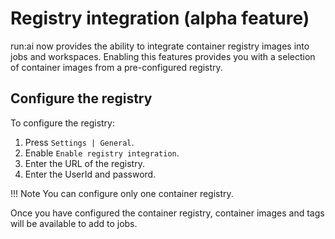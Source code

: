 # Registry integration (alpha feature)

run:ai now provides the ability to integrate container registry images into jobs and workspaces. Enabling this features provides you with a selection of container images from a pre-configured registry.

## Configure the registry

To configure the registry:

1. Press `Settings | General`.
2. Enable `Enable registry integration`.
3. Enter the URL of the registry.
4. Enter the UserId and password.

!!! Note
    You can configure only one container registry.

Once you have configured the container registry, container images and tags will be available to add to jobs.
